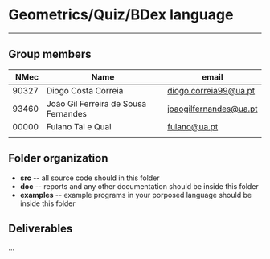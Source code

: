 # Geometrics/Quiz/BDex language

-----

## Group members

| NMec | Name | email |
|--:|---|---|
| 90327 | Diogo Costa Correia | diogo.correia99@ua.pt |
| 93460 | João Gil Ferreira de Sousa Fernandes | joaogilfernandes@ua.pt |
| 00000 | Fulano Tal e Qual | fulano@ua.pt |
|  |  |  |

## Folder organization

- **src** -- all source code should in this folder
- **doc** -- reports and any other documentation should be inside this folder
- **examples** -- example programs in your porposed language should be inside this folder

## Deliverables

...


